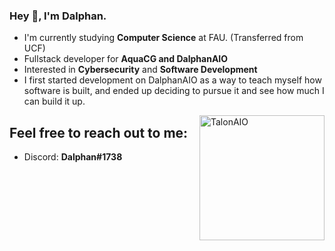 ### Hey 👋, I'm Dalphan.

- I'm currently studying **Computer Science** at FAU. (Transferred from UCF)
- Fullstack developer for **AquaCG and DalphanAIO**
- Interested in **Cybersecurity** and **Software Development**
- I first started development on DalphanAIO as a way to teach myself how software is built, and ended up deciding to pursue it and see how much I can build it up.

<img align="right" alt="TalonAIO" width="200px" src="https://i.imgur.com/lbPFaGM.png">

## Feel free to reach out to me:
- Discord: **Dalphan#1738**
